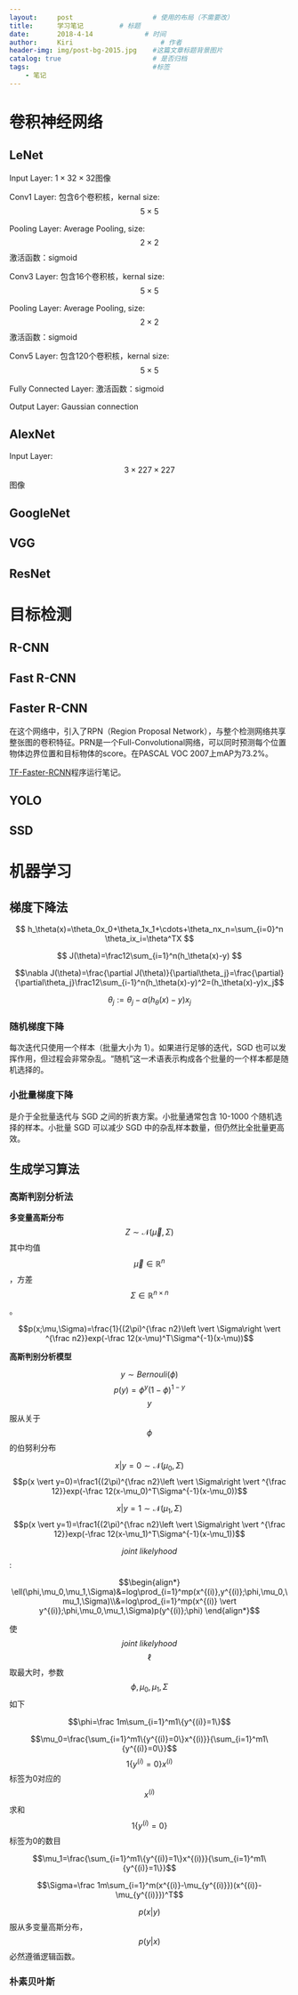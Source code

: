 ```yaml
---
layout:     post                    # 使用的布局（不需要改）
title:      学习笔记         # 标题
date:       2018-4-14             # 时间
author:     Kiri                      # 作者
header-img: img/post-bg-2015.jpg    #这篇文章标题背景图片
catalog: true                       # 是否归档
tags:                               #标签
    - 笔记
---
```


# 卷积神经网络



## LeNet

Input Layer: $1\times32\times32$图像

Conv1 Layer: 包含6个卷积核，kernal size: $$5\times5$$

Pooling Layer: Average Pooling, size: $$2\times2$$	激活函数：sigmoid

Conv3 Layer: 包含16个卷积核，kernal size: $$5\times5$$

Pooling Layer: Average Pooling,  size: $$2\times2$$	激活函数：sigmoid

Conv5 Layer: 包含120个卷积核，kernal size: $$5\times 5$$

Fully Connected Layer: 激活函数：sigmoid

Output Layer: Gaussian connection

## AlexNet

Input Layer: $$3\times 227\times227$$图像



## GoogleNet

## VGG

## ResNet

# 目标检测



## R-CNN


## Fast R-CNN


## Faster R-CNN
在这个网络中，引入了RPN（Region Proposal Network），与整个检测网络共享整张图的卷积特征。PRN是一个Full-Convolutional网络，可以同时预测每个位置物体边界位置和目标物体的score。在PASCAL VOC 2007上mAP为73.2%。

[TF-Faster-RCNN](https://caiwendi.github.io/2018/06/26/FasterRCNN-TF%E7%A8%8B%E5%BA%8F%E7%AC%94%E8%AE%B0/)程序运行笔记。

## YOLO


## SSD


# 机器学习



## 梯度下降法

$$
h_\theta(x)=\theta_0x_0+\theta_1x_1+\cdots+\theta_nx_n=\sum_{i=0}^n \theta_ix_i=\theta^TX
$$

$$
J(\theta)=\frac12\sum_{i=1}^n(h_\theta(x)-y)
$$

$$\nabla J(\theta)=\frac{\partial J(\theta)}{\partial\theta_j}=\frac{\partial}{\partial\theta_j}\frac12\sum_{i-1}^n(h_\theta(x)-y)^2=(h_\theta(x)-y)x_j$$

$$\theta_j:=\theta_j-\alpha(h_\theta(x)-y)x_j$$

### 随机梯度下降

每次迭代只使用一个样本（批量大小为 1）。如果进行足够的迭代，SGD 也可以发挥作用，但过程会非常杂乱。“随机”这一术语表示构成各个批量的一个样本都是随机选择的。

### 小批量梯度下降

是介于全批量迭代与 SGD 之间的折衷方案。小批量通常包含 10-1000 个随机选择的样本。小批量 SGD 可以减少 SGD 中的杂乱样本数量，但仍然比全批量更高效。

## 生成学习算法



### 高斯判别分析法

**多变量高斯分布** $$Z\sim \mathcal N(\vec{\mu},\Sigma)$$ 其中均值$$\vec{\mu}\in \mathbb{R}^n$$，方差$$\Sigma \in \mathbb{R}^{n \times n}$$。

$$p(x;\mu,\Sigma)=\frac{1}{(2\pi)^{\frac n2}\left \vert \Sigma\right \vert ^{\frac n2}}exp(-\frac 12(x-\mu)^T\Sigma^{-1}(x-\mu))$$

**高斯判别分析模型**

$$y \sim Bernouli(\phi)$$	                 $$p(y)=\phi^y(1-\phi)^{1-y}$$              $$y$$服从关于$$\phi$$的伯努利分布

$$x \vert y=0 \sim \mathcal N(\mu_0,\Sigma)$$            $$p(x \vert y=0)=\frac1{(2\pi)^{\frac n2}\left \vert \Sigma\right \vert ^{\frac 12}}exp(-\frac 12(x-\mu_0)^T\Sigma^{-1}(x-\mu_0))$$

$$x \vert y=1 \sim \mathcal N(\mu_1,\Sigma)$$            $$p(x \vert y=1)=\frac1{(2\pi)^{\frac n2}\left \vert \Sigma\right \vert ^{\frac 12}}exp(-\frac 12(x-\mu_1)^T\Sigma^{-1}(x-\mu_1))$$

$$joint \ likelyhood$$:

$$\begin{align*} \ell(\phi,\mu_0,\mu_1,\Sigma)&=log\prod_{i=1}^mp(x^{(i)},y^{(i)};\phi,\mu_0,\mu_1,\Sigma)\\&=log\prod_{i=1}^mp(x^{(i)} \vert y^{(i)};\phi,\mu_0,\mu_1,\Sigma)p(y^{(i)};\phi) \end{align*}$$

使$$joint\ likelyhood$$ $$\ell$$取最大时，参数$$\phi,\mu_0,\mu_1,\Sigma$$如下

$$\phi=\frac 1m\sum_{i=1}^m1\{y^{(i)}=1\}$$

$$\mu_0=\frac{\sum_{i=1}^m1\{y^{(i)}=0\}x^{(i)}}{\sum_{i=1}^m1\{y^{(i)}=0\}}$$         $$1\{y^{(i)}=0\}x^{(i)}$$标签为0对应的$$x^{(i)}$$求和        $$1\{y^{(i)}=0\}$$标签为0的数目

$$\mu_1=\frac{\sum_{i=1}^m1\{y^{(i)}=1\}x^{(i)}}{\sum_{i=1}^m1\{y^{(i)}=1\}}$$

$$\Sigma=\frac 1m\sum_{i=1}^m(x^{(i)}-\mu_{y^{(i)}})(x^{(i)}-\mu_{y^{(i)}})^T$$

$$p(x \vert y)$$服从多变量高斯分布，$$p(y \vert x)$$必然遵循逻辑函数。

### 朴素贝叶斯











<html>
<head>
<title>MathJax TeX Test Page</title>
<script type="text/x-mathjax-config">
  MathJax.Hub.Config({tex2jax: {inlineMath: [['$','$'], ['\\(','\\)']]}});
</script>
<script type="text/javascript" async src="https://cdn.mathjax.org/mathjax/latest/MathJax.js?config=TeX-AMS_CHTML">
</script>
</head>
<body>
